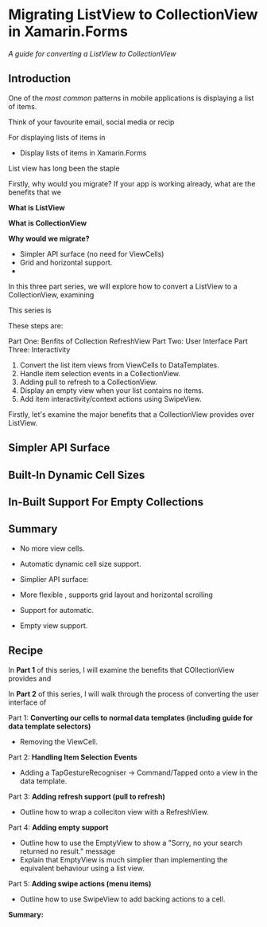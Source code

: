 # Migrating ListView to CollectionView in Xamarin.Forms

*A guide for converting a ListView to CollectionView*

## Introduction

One of the *most common* patterns in mobile applications is displaying a list of items.

Think of your favourite email, social media or recip

For displaying lists of items in

 * Display lists of items in Xamarin.Forms

 List view has long been the staple

Firstly, why would you migrate? If your app is working already, what are the benefits that we

 **What is ListView**

 **What is CollectionView**

 **Why would we migrate?**

  * Simpler API surface (no need for ViewCells)
  * Grid and horizontal support.
  *

In this three part series, we will explore how to convert a ListView to a CollectionView, examining

This series is

These steps are:

 Part One: Benfits of Collection RefreshView
 Part Two: User Interface
 Part Three: Interactivity


 1. Convert the list item views from ViewCells to DataTemplates.
 2. Handle item selection events in a CollectionView.
 3. Adding pull to refresh to a CollectionView.
 4. Display an empty view when your list contains no items.
 5. Add item interactivity/context actions using SwipeView.

Firstly, let's examine the major benefits that a CollectionView provides over ListView.

## Simpler API Surface

## Built-In Dynamic Cell Sizes

## In-Built Support For Empty Collections

## Summary

 * No more view cells.
 * Automatic dynamic cell size support.

  * Simplier API surface:
  * More flexible , supports grid layout and horizontal scrolling
  * Support for automatic.
  * Empty view support.

## Recipe

In **Part 1** of this series, I will examine the benefits that COllectionView provides and

In **Part 2** of this series, I will walk through the process of converting the user interface of

Part 1: **Converting our cells to normal data templates (including guide for data template selectors)**

 * Removing the ViewCell.


Part 2: **Handling Item Selection Events**

 * Adding a TapGestureRecogniser -> Command/Tapped onto a view in the data template.

Part 3: **Adding refresh support (pull to refresh)**

 * Outline how to wrap a colleciton view with a RefreshView.

Part 4: **Adding empty support**

  * Outline how to use the EmptyView to show a "Sorry, no your search returned no result." message
  * Explain that EmptyView is much simplier than implementing the equivalent behaviour using a list view.

Part 5: **Adding swipe actions (menu items)**

 * Outline how to use SwipeView to add backing actions to a cell.


**Summary:**
